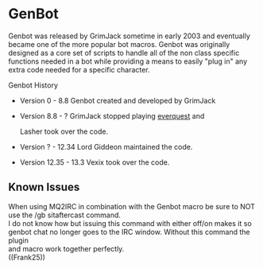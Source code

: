 # GenBot

Genbot was released by GrimJack sometime in early 2003 and eventually became one of the more popular bot macros. Genbot was originally designed as a core set of scripts to handle all of the non class specific functions needed in a bot while providing a means to easily "plug in" any extra code needed for a specific character.

Genbot History

* Version 0 - 8.8 Genbot created and developed by GrimJack
* Version 8.8 - ? GrimJack stopped playing [everquest](http://www.everquest.com) and

  Lasher took over the code.

* Version ? - 12.34 Lord Giddeon maintained the code.
* Version 12.35 - 13.3 Vexix took over the code.

## Known Issues

When using MQ2IRC in combination with the Genbot macro be sure to NOT use the /gb sitaftercast command.  
I do not know how but issuing this command with either off/on makes it so  
genbot chat no longer goes to the IRC window. Without this command the plugin  
and macro work together perfectly.  
(\(Frank25\))

